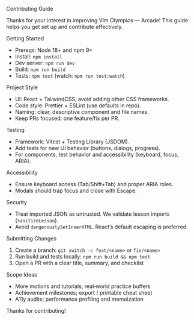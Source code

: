 Contributing Guide

Thanks for your interest in improving Vim Olympics — Arcade! This guide helps you get set up and contribute effectively.

Getting Started

- Prereqs: Node 18+ and npm 9+
- Install: `npm install`
- Dev server: `npm run dev`
- Build: `npm run build`
- Tests: `npm test` (watch: `npm run test:watch`)

Project Style

- UI: React + TailwindCSS; avoid adding other CSS frameworks.
- Code style: Prettier + ESLint (use defaults in repo).
- Naming: clear, descriptive component and file names.
- Keep PRs focused: one feature/fix per PR.

Testing

- Framework: Vitest + Testing Library (JSDOM).
- Add tests for new UI behavior (buttons, dialogs, progress).
- For components, test behavior and accessibility (keyboard, focus, ARIA).

Accessibility

- Ensure keyboard access (Tab/Shift+Tab) and proper ARIA roles.
- Modals should trap focus and close with Escape.

Security

- Treat imported JSON as untrusted. We validate lesson imports (`sanitizeLesson`).
- Avoid `dangerouslySetInnerHTML`. React’s default escaping is preferred.

Submitting Changes

1. Create a branch: `git switch -c feat/<name>` or `fix/<name>`
2. Run build and tests locally: `npm run build && npm test`
3. Open a PR with a clear title, summary, and checklist

Scope Ideas

- More motions and tutorials; real‑world practice buffers
- Achievement milestones; export / printable cheat sheet
- A11y audits; performance profiling and memoization

Thanks for contributing!
